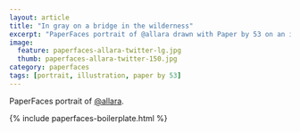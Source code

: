 ```yaml
---
layout: article
title: "In gray on a bridge in the wilderness"
excerpt: "PaperFaces portrait of @allara drawn with Paper by 53 on an iPad."
image: 
  feature: paperfaces-allara-twitter-lg.jpg
  thumb: paperfaces-allara-twitter-150.jpg
category: paperfaces
tags: [portrait, illustration, paper by 53]
---
```


PaperFaces portrait of [@allara](http://twitter.com/allara).

{% include paperfaces-boilerplate.html %}